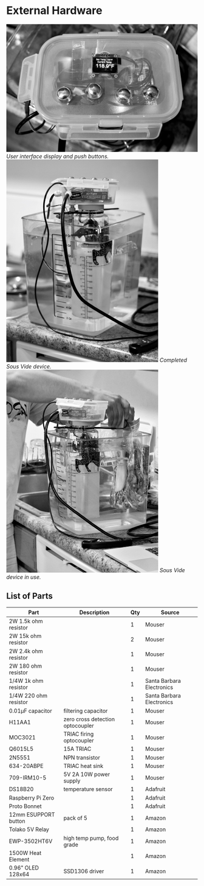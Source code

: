 # External Hardware

<img src="/hardware/pics/SV1.jpeg" alt="drawing" width="600"/>
<em> User interface display and push buttons. </em> <br/>

<img src="/hardware/pics/SV2.jpeg" alt="drawing" width="400"/>
<em> Completed Sous Vide device. </em> <br/>

<img src="/hardware/pics/SV3.jpeg" alt="drawing" width="400"/>
<em> Sous Vide device in use. </em> <br/>


## List of Parts

|  Part  |  Description  |  Qty  |  Source  |  
|-|-|-|-|
|  2W 1.5k ohm resistor  |   |  1  |  Mouser  |  
|  2W 15k ohm resistor  |   |  2  |  Mouser  |  
|  2W 2.4k ohm resistor  |   |  1  |  Mouser  |  
|  2W 180 ohm resistor  |   |  1  |  Mouser  |  
|  1/4W 1k ohm resistor  |   |  1  |  Santa Barbara Electronics  |  
|  1/4W 220 ohm resistor  |   |  1  |  Santa Barbara Electronics  |  
|  0.01μF capacitor  |  filtering capacitor  |  1  |  Mouser  |  |
|  H11AA1  |  zero cross detection optocoupler  |  1  |  Mouser  |  
|  MOC3021  |  TRIAC firing optocoupler  |  1  |  Mouser  |  
|  Q6015L5  |  15A TRIAC  |  1  |  Mouser  |  
|  2N5551  |  NPN transistor  |  1  |  Mouser  |  
|  634-20ABPE  |  TRIAC heat sink  |  1  |  Mouser  |  
|  709-IRM10-5  |  5V 2A 10W power supply  |  1  |  Mouser  |  
|  DS18B20  |  temperature sensor  |  1  |  Adafruit  |  
|  Raspberry Pi Zero  |   |  1  |  Adafruit  |  
|  Proto Bonnet  |   |  1  |  Adafruit  |  
|  12mm ESUPPORT button  |  pack of 5  |  1  |  Amazon  |  
|  Tolako 5V Relay  |   |  1  |  Amazon  |  
|  EWP-3502HT6V  |  high temp pump, food grade  |  1  |  Amazon  |  
|  1500W Heat Element  |   |  1  |  Amazon  |  
|  0.96" OLED 128x64  |  SSD1306 driver  |  1  |  Amazon  |  






